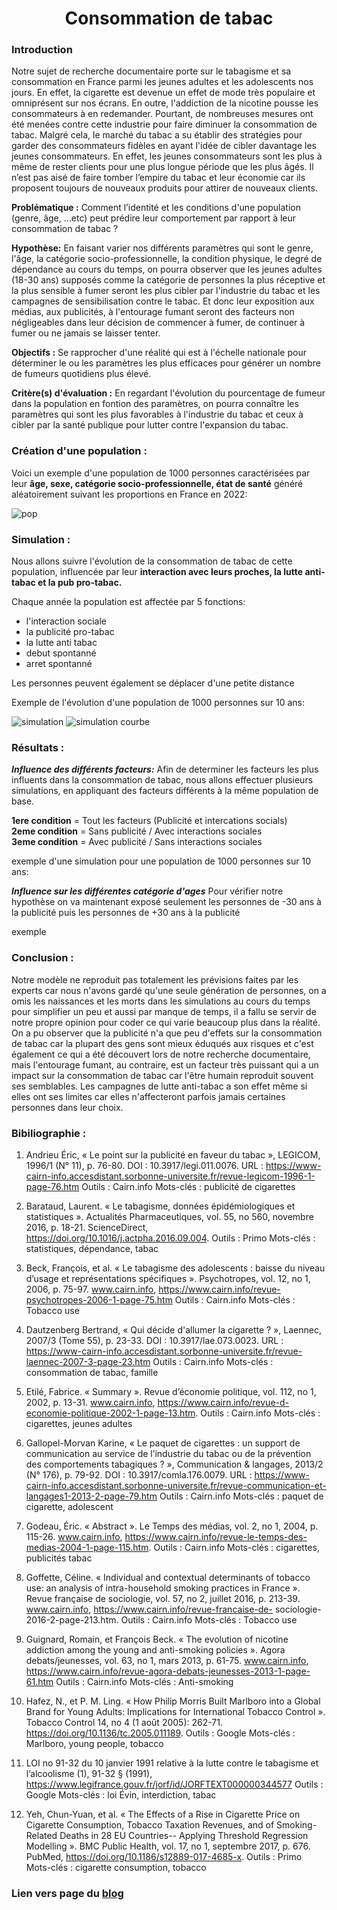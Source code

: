 # <center> Consommation de tabac </center>

### Introduction

Notre sujet de recherche documentaire porte sur le tabagisme et sa consommation en France parmi les jeunes adultes et les adolescents nos jours. En effet, la cigarette est devenue un effet de mode très populaire et omniprésent sur nos écrans.  En outre, l'addiction de la nicotine pousse les consommateurs à en redemander. Pourtant, de nombreuses mesures ont été menées contre cette industrie pour faire diminuer la consommation de tabac. Malgré cela, le marché du tabac a su établir des stratégies pour garder des consommateurs fidèles en ayant l'idée de cibler davantage les jeunes consommateurs. En effet, les jeunes consommateurs sont les plus à même de rester clients pour une plus longue période que les plus âgés. Il n’est pas aisé de faire tomber l’empire du tabac et leur économie car ils proposent toujours de nouveaux produits pour attirer de nouveaux clients. 


**Problématique :** Comment l’identité et les conditions d'une population (genre, âge, ...etc) peut prédire leur comportement par rapport à leur consommation de tabac ? 

**Hypothèse:**
En faisant varier nos différents paramètres qui sont le genre, l'âge, la catégorie socio-professionnelle, la condition physique, le degré de dépendance au cours du temps, on pourra observer que les jeunes adultes (18-30 ans) supposés comme la catégorie de personnes la plus réceptive et la plus sensible à fumer seront les plus cibler par l'industrie du tabac et les campagnes de sensibilisation contre le tabac. Et donc leur exposition aux médias, aux publicités, à l'entourage fumant seront des facteurs non négligeables dans leur décision de commencer à fumer, de continuer à fumer ou ne jamais se laisser tenter. 

**Objectifs :**
Se rapprocher d'une réalité qui est à l'échelle nationale pour déterminer le ou les paramètres les plus efficaces pour générer un nombre de fumeurs quotidiens plus élevé.

**Critère(s) d'évaluation :** En regardant l'évolution du pourcentage de fumeur dans la population en fontion des paramètres, on pourra connaître les paramètres qui sont les plus favorables à l'industrie du tabac et ceux à cibler par la santé publique pour lutter contre l'expansion du tabac.


### Création d'une population :
Voici un exemple d'une population de 1000 personnes caractérisées par leur **âge, sexe, catégorie socio-professionnelle, état de santé** généré aléatoirement suivant les proportions en France en 2022:

![pop](https://user-images.githubusercontent.com/96307633/163718816-50fa4b67-a2c3-4514-b322-81b7f3ec04bc.png) 

### Simulation : 

Nous allons suivre l'évolution de la consommation de tabac de cette population, influencée par leur **interaction avec leurs proches, la lutte anti-tabac et la pub pro-tabac.**

Chaque année la population est affectée par 5 fonctions:
 - l'interaction sociale  
 - la publicité pro-tabac  
 - la lutte anti tabac  
 - debut spontanné  
 - arret spontanné  

Les personnes peuvent également se déplacer d'une petite distance

Exemple de l'évolution d'une population de 1000 personnes sur 10 ans:

![simulation](https://user-images.githubusercontent.com/101204236/164014436-a36670f6-fba4-4ba3-97d5-f7513de7c4e3.png)
![simulation courbe](https://user-images.githubusercontent.com/101204236/164014444-2adb416a-8084-4220-a89e-6e17871b9a64.png)



### Résultats : 

***Influence des différents facteurs:***
Afin de determiner les facteurs les plus influents dans la consommation de tabac, nous allons effectuer plusieurs simulations, en appliquant des facteurs différents à la même population de base.

**1ere condition** = Tout les facteurs (Publicité et intercations socials)  
**2eme condition** = Sans publicité / Avec interactions sociales  
**3eme condition** = Avec publicité / Sans interactions sociales

exemple d'une simulation pour une population de 1000 personnes sur 10 ans:



***Influence sur les différentes catégorie d'ages***
Pour vérifier notre hypothèse on va maintenant exposé seulement les personnes de -30 ans à la publicité puis les personnes de +30 ans à la publicité

exemple 


### Conclusion : 
Notre modèle ne reproduit pas totalement les prévisions faites par les experts car nous n'avons gardé qu'une seule génération de personnes, on a omis les naissances et les morts dans les simulations au cours du temps pour simplifier un peu et aussi par manque de temps, il a fallu se servir de notre propre opinion pour coder ce qui varie beaucoup plus dans la réalité.
On a pu observer que la publicité n'a que peu d'effets sur la consommation de tabac car la plupart des gens sont mieux éduqués aux risques et c'est également ce qui a été découvert lors de notre recherche documentaire, mais l'entourage fumant, au contraire, est un facteur très puissant qui a un impact sur la consommation de tabac car l'être humain reproduit souvent ses semblables. Les campagnes de lutte anti-tabac a son effet même si elles ont ses limites car elles n'affecteront parfois jamais certaines personnes dans leur choix. 


### Bibiliographie :
1. Andrieu Éric, « Le point sur la publicité en faveur du tabac », LEGICOM, 1996/1 (N° 11), p. 76-80. DOI : 10.3917/legi.011.0076. URL : https://www-cairn-info.accesdistant.sorbonne-universite.fr/revue-legicom-1996-1-page-76.htm 
Outils : Cairn.info
Mots-clés : publicité de cigarettes 

2. Barataud, Laurent. « Le tabagisme, données épidémiologiques et statistiques ». Actualités Pharmaceutiques, vol. 55, no 560, novembre 2016, p. 18-21. ScienceDirect, https://doi.org/10.1016/j.actpha.2016.09.004.
Outils : Primo 
Mots-clés : statistiques, dépendance, tabac

3. Beck, François, et al. « Le tabagisme des adolescents : baisse du niveau d’usage et représentations spécifiques ». Psychotropes, vol. 12, no 1, 2006, p. 75-97. www.cairn.info, https://www.cairn.info/revue-psychotropes-2006-1-page-75.htm 
Outils : Cairn.info 
Mots-clés : Tobacco use 

4. Dautzenberg Bertrand, « Qui décide d'allumer la cigarette ? », Laennec, 2007/3 (Tome 55), p. 23-33. DOI : 10.3917/lae.073.0023. URL : https://www-cairn-info.accesdistant.sorbonne-universite.fr/revue-laennec-2007-3-page-23.htm 
Outils : Cairn.info 
Mots-clés : consommation de tabac, famille 

5. Etilé, Fabrice. « Summary ». Revue d’économie politique, vol. 112, no 1, 2002, p. 13-31. www.cairn.info, https://www.cairn.info/revue-d-economie-politique-2002-1-page-13.htm.
Outils : Cairn.info 
Mots-clés : cigarettes, jeunes adultes

6. Gallopel-Morvan Karine, « Le paquet de cigarettes : un support de communication au service de l’industrie du tabac ou de la prévention des comportements tabagiques ? », Communication & langages, 2013/2 (N° 176), p. 79-92. DOI : 10.3917/comla.176.0079. URL : https://www-cairn-info.accesdistant.sorbonne-universite.fr/revue-communication-et-langages1-2013-2-page-79.htm 
Outils : Cairn.info 
Mots-clés : paquet de cigarette, adolescent 

7. Godeau, Éric. « Abstract ». Le Temps des médias, vol. 2, no 1, 2004, p. 115-26. www.cairn.info, https://www.cairn.info/revue-le-temps-des-medias-2004-1-page-115.htm.
Outils : Cairn.info
Mots-clés : cigarettes, publicités tabac

8. Goffette, Céline. « Individual and contextual determinants of tobacco use: an analysis of intra-household smoking practices in France ». Revue française de sociologie, vol. 57, no 2, juillet 2016, p. 213-39. www.cairn.info, https://www.cairn.info/revue-francaise-de-
sociologie-2016-2-page-213.htm. 
Outils : Cairn.info 
Mots-clés : Tobacco use 

9. Guignard, Romain, et François Beck. « The evolution of nicotine addiction among the young and anti-smoking policies ». Agora debats/jeunesses, vol. 63, no 1, mars 2013, p. 61-75. www.cairn.info, https://www.cairn.info/revue-agora-debats-jeunesses-2013-1-page-61.htm 
Outils : Cairn.info 
Mots-clés : Anti-smoking

10. Hafez, N., et P. M. Ling. « How Philip Morris Built Marlboro into a Global Brand for Young Adults: Implications for International Tobacco Control ». Tobacco Control 14, no 4 (1 août 2005): 262-71. https://doi.org/10.1136/tc.2005.011189. 
Outils : Google 
Mots-clés : Marlboro, young people, tobacco

11. LOI no 91-32 du 10 janvier 1991 relative à la lutte contre le tabagisme et l’alcoolisme (1), 91-32 § (1991), https://www.legifrance.gouv.fr/jorf/id/JORFTEXT000000344577
Outils : Google 
Mots-clés : loi Évin, interdiction, tabac 

12. Yeh, Chun-Yuan, et al. « The Effects of a Rise in Cigarette Price on Cigarette Consumption, Tobacco Taxation Revenues, and of Smoking-Related Deaths in 28 EU Countries-- Applying Threshold Regression Modelling ». BMC Public Health, vol. 17, no 1, septembre 2017, p. 676. PubMed, https://doi.org/10.1186/s12889-017-4685-x.
Outils : Primo 
Mots-clés : cigarette consumption, tobacco

### Lien vers page du  <a href="https://github.com/are-dynamic-2022-g4/consommation-tabac/blob/gh-pages/blog.md"> blog </a>


 
